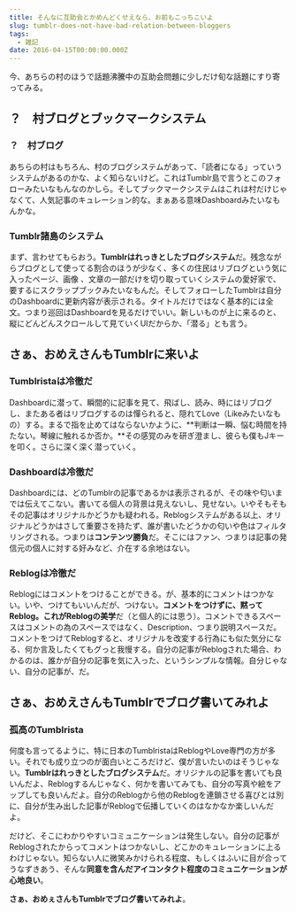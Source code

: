 ```yaml
---
title: そんなに互助会とかめんどくせえなら、お前もこっちこいよ
slug: tumblr-does-not-have-bad-relation-between-bloggers
tags:
  - 雑記
date: 2016-04-15T00:00:00.000Z
---
```

今、あちらの村のほうで話題沸騰中の互助会問題に少しだけ旬な話題にすり寄ってみる。

## ？　村ブログとブックマークシステム
### ？　村ブログ
あちらの村はもちろん、村のブログシステムがあって、「読者になる」っていうシステムがあるのかな、よく知らないけど。これはTumblr島で言うとこのフォローみたいなもんなのかしら。そしてブックマークシステムはこれは村だけじゃなくて、人気記事のキュレーション的な。まぁある意味Dashboardみたいなもんかな。

### Tumblr諸島のシステム
まず、言わせてもらおう。**Tumblrはれっきとしたブログシステム**だ。残念ながらブログとして使ってる割合のほうが少なく、多くの住民はリブログという気に入ったページ、画像
、文章の一部だけを切り取っていくシステムの愛好家で、要するにスクラップブックみたいなもんだ。そしてフォローしたTumblrは自分のDashboardに更新内容が表示される。タイトルだけではなく基本的には全文。つまり巡回はDashboardを見るだけでいい。新しいものが上に来るのと、縦にどんどんスクロールして見ていくUIだからか、「潜る」とも言う。

## さぁ、おめえさんもTumblrに来いよ

### Tumblristaは冷徹だ
Dashboardに潜って、瞬間的に記事を見て、飛ばし、読み、時にはリブログし、またある者はリブログするのは憚られると、隠れてLove（Likeみたいなもの）する。まるで指を止めてはならないかように、**判断は一瞬、悩む時間を持たない。琴線に触れるか否か。**その感覚のみを研ぎ澄まし、彼らも僕もJキーを叩く。さらに深く深く潜っていく。

### Dashboardは冷徹だ
Dashboardには、どのTumblrの記事であるかは表示されるが、その味や匂いまでは伝えてこない。書いてる個人の背景は見えないし、見せない。いやそもそもその記事はオリジナルかどうかも疑われる。Reblogシステムがある以上、オリジナルどうかはさして重要さを持たず、誰が書いたどうかの匂いや色はフィルタリングされる。つまりは**コンテンツ勝負**だ。そこにはファン、つまりは記事の発信元の個人に対する好みなど、介在する余地はない。

### Reblogは冷徹だ
Reblogにはコメントをつけることができる。が、基本的にコメントはつかない。いや、つけてもいいんだが、つけない。**コメントをつけずに、黙ってReblog。これがReblogの美学**だ（と個人的には思う）。コメントできるスペースはコメントの為のスペースではなく、Description、つまり説明スペースだ。コメントをつけてReblogすると、オリジナルを改変する行為にも似た気分になる、何か言及したくてもグっと我慢する。自分の記事がReblogされた場合、わかるのは、誰かが自分の記事を気に入った、というシンプルな情報。自分じゃない、自分の記事が、だ。

## さぁ、おめえさんもTumblrでブログ書いてみれよ
### 孤高のTumblrista
何度も言ってるように、特に日本のTumblristaはReblogやLove専門の方が多い。それでも成り立つのが面白いところだけど、僕が言いたいのはそうじゃない。**Tumblrはれっきとしたブログシステム**だ。オリジナルの記事を書いても良いんだよ、Reblogするんじゃなく、何かを書いてみても、自分の写真や絵をアップしても良いんだよ。自分のReblogから他のReblogを連鎖させる喜びとは別に、自分が生み出した記事がReblogで伝播していくのはなかなか楽しいんだよ。

だけど、そこにわかりやすいコミュニケーションは発生しない。自分の記事がReblogされたからってコメントはつかないし、どこかのキュレーションに上るわけじゃない。知らない人に微笑みかけられる程度、もしくはふいに目が合ってうなずきあう、そんな**同意を含んだアイコンタクト程度のコミュニケーションが心地良い**。

**さぁ、おめぇさんもTumblrでブログ書いてみれよ**。
